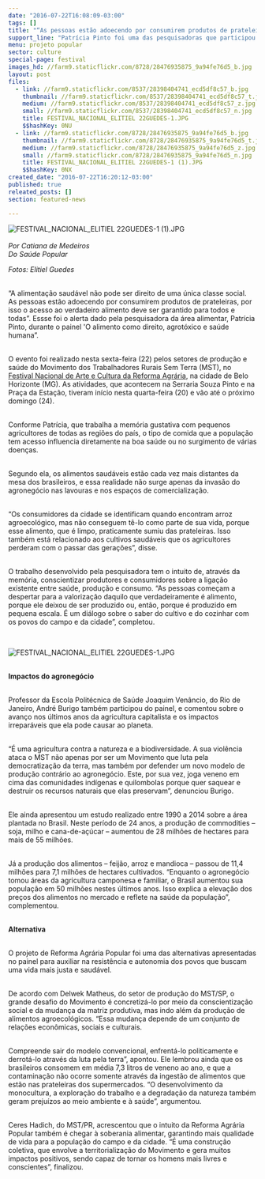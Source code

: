 ```yaml
---
date: "2016-07-22T16:08:09-03:00"
tags: []
title: "“As pessoas estão adoecendo por consumirem produtos de prateleiras”, alerta pesquisadora"
support_line: "Patrícia Pinto foi uma das pesquisadoras que participou do painel 'O alimento como direito, agrotóxico e saúde humana”, durante o Festival Nacional de Arte e Cultura da Reforma Agrária, em Belo Horizonte (MG)."
menu: projeto popular
sector: culture
special-page: festival
images_hd: //farm9.staticflickr.com/8728/28476935875_9a94fe76d5_b.jpg
layout: post
files:
  - link: //farm9.staticflickr.com/8537/28398404741_ecd5df8c57_b.jpg
    thumbnail: //farm9.staticflickr.com/8537/28398404741_ecd5df8c57_t.jpg
    medium: //farm9.staticflickr.com/8537/28398404741_ecd5df8c57_z.jpg
    small: //farm9.staticflickr.com/8537/28398404741_ecd5df8c57_n.jpg
    title: FESTIVAL_NACIONAL_ELITIEL 22GUEDES-1.JPG
    $$hashKey: 0NU
  - link: //farm9.staticflickr.com/8728/28476935875_9a94fe76d5_b.jpg
    thumbnail: //farm9.staticflickr.com/8728/28476935875_9a94fe76d5_t.jpg
    medium: //farm9.staticflickr.com/8728/28476935875_9a94fe76d5_z.jpg
    small: //farm9.staticflickr.com/8728/28476935875_9a94fe76d5_n.jpg
    title: FESTIVAL_NACIONAL_ELITIEL 22GUEDES-1 (1).JPG
    $$hashKey: 0NX
created_date: "2016-07-22T16:20:12-03:00"
published: true
releated_posts: []
section: featured-news

---
```

<p><img alt="FESTIVAL_NACIONAL_ELITIEL 22GUEDES-1 (1).JPG" src="//farm9.staticflickr.com/8728/28476935875_9a94fe76d5_b.jpg" /><br />
<br />
<em>Por Catiana de Medeiros<br />
Do Sa&uacute;de Popular</em></p>

<p><em>Fotos: Elitiel Guedes</em></p>

<p><br />
&ldquo;A alimenta&ccedil;&atilde;o saud&aacute;vel n&atilde;o pode ser direito de uma &uacute;nica classe social. As pessoas est&atilde;o adoecendo por consumirem produtos de prateleiras, por isso o acesso ao verdadeiro alimento deve ser garantido para todos e todas&rdquo;. Essse foi o alerta dado pela pesquisadora da &aacute;rea alimentar, Patr&iacute;cia Pinto, durante o painel &#39;O alimento como direito, agrot&oacute;xico e sa&uacute;de humana&rdquo;.&nbsp;</p>

<p><br />
O evento foi realizado nesta sexta-feira (22) pelos setores de produ&ccedil;&atilde;o e sa&uacute;de do Movimento dos Trabalhadores Rurais Sem Terra (MST), no <a href="http://www.mst.org.br/festival-da-reforma-agraria/" target="_blank">Festival Nacional de Arte e Cultura da Reforma Agr&aacute;ria</a>, na cidade de Belo Horizonte (MG). As atividades, que acontecem na Serraria Souza Pinto e na Pra&ccedil;a da Esta&ccedil;&atilde;o, tiveram in&iacute;cio nesta quarta-feira (20) e v&atilde;o at&eacute; o pr&oacute;ximo domingo (24).</p>

<p><br />
Conforme Patr&iacute;cia, que trabalha a mem&oacute;ria gustativa com pequenos agricultores de todas as regi&otilde;es do pa&iacute;s, o tipo de comida que a popula&ccedil;&atilde;o tem acesso influencia diretamente na boa sa&uacute;de ou no surgimento de v&aacute;rias doen&ccedil;as.&nbsp;</p>

<p><br />
Segundo ela, os alimentos saud&aacute;veis est&atilde;o cada vez mais distantes da mesa dos brasileiros, e essa realidade n&atilde;o surge apenas da invas&atilde;o do agroneg&oacute;cio nas lavouras e nos espa&ccedil;os de comercializa&ccedil;&atilde;o.&nbsp;</p>

<p><br />
&ldquo;Os consumidores da cidade se identificam quando encontram arroz agroecol&oacute;gico, mas n&atilde;o conseguem t&ecirc;-lo como parte de sua vida, porque esse alimento, que &eacute; limpo, praticamente sumiu das prateleiras. Isso tamb&eacute;m est&aacute; relacionado aos cultivos saud&aacute;veis que os agricultores perderam com o passar das gera&ccedil;&otilde;es&rdquo;, disse.</p>

<p><br />
O trabalho desenvolvido pela pesquisadora tem o intuito de, atrav&eacute;s da mem&oacute;ria, conscientizar produtores e consumidores sobre a liga&ccedil;&atilde;o existente entre sa&uacute;de, produ&ccedil;&atilde;o e consumo. &ldquo;As pessoas come&ccedil;am a despertar para a valoriza&ccedil;&atilde;o daquilo que verdadeiramente &eacute; alimento, porque ele deixou de ser produzido ou, ent&atilde;o, porque &eacute; produzido em pequena escala. &Eacute; um di&aacute;logo sobre o saber do cultivo e do cozinhar com os povos do campo e da cidade&rdquo;, completou.</p>

<p>&nbsp;</p>

<p><img alt="FESTIVAL_NACIONAL_ELITIEL 22GUEDES-1.JPG" src="//farm9.staticflickr.com/8537/28398404741_ecd5df8c57_b.jpg" /></p>

<p><br />
<strong>Impactos do agroneg&oacute;cio</strong></p>

<p><br />
Professor da Escola Polit&eacute;cnica de Sa&uacute;de Joaquim Ven&acirc;ncio, do Rio de Janeiro, Andr&eacute; Burigo tamb&eacute;m participou do painel, e comentou sobre o avan&ccedil;o nos &uacute;ltimos anos da agricultura capitalista e os impactos irrepar&aacute;veis que ela pode causar ao planeta.&nbsp;</p>

<p><br />
&ldquo;&Eacute; uma agricultura contra a natureza e a biodiversidade. A sua viol&ecirc;ncia ataca o MST n&atilde;o apenas por ser um Movimento que luta pela democratiza&ccedil;&atilde;o da terra, mas tamb&eacute;m por defender um novo modelo de produ&ccedil;&atilde;o contr&aacute;rio ao agroneg&oacute;cio. Este, por sua vez, joga veneno em cima das comunidades ind&iacute;genas e quilombolas porque quer saquear e destruir os recursos naturais que elas preservam&rdquo;, denunciou Burigo.</p>

<p><br />
Ele ainda apresentou um estudo realizado entre 1990 a 2014 sobre a &aacute;rea plantada no Brasil. Neste per&iacute;odo de 24 anos, a produ&ccedil;&atilde;o de commodities &ndash; soja, milho e cana-de-a&ccedil;&uacute;car &ndash; aumentou de 28 milh&otilde;es de hectares para mais de 55 milh&otilde;es.&nbsp;</p>

<p><br />
J&aacute; a produ&ccedil;&atilde;o dos alimentos &ndash; feij&atilde;o, arroz e mandioca &ndash; passou de 11,4 milh&otilde;es para 7,1 milh&otilde;es de hectares cultivados. &ldquo;Enquanto o agroneg&oacute;cio tomou &aacute;reas da agricultura camponesa e familiar, o Brasil aumentou sua popula&ccedil;&atilde;o em 50 milh&otilde;es nestes &uacute;ltimos anos. Isso explica a eleva&ccedil;&atilde;o dos pre&ccedil;os dos alimentos no mercado e reflete na sa&uacute;de da popula&ccedil;&atilde;o&rdquo;, complementou.</p>

<p><br />
<strong>Alternativa</strong></p>

<p><br />
O projeto de Reforma Agr&aacute;ria Popular foi uma das alternativas apresentadas no painel para auxiliar na resist&ecirc;ncia e autonomia dos povos que buscam uma vida mais justa e saud&aacute;vel.&nbsp;</p>

<p><br />
De acordo com Delwek Matheus, do setor de produ&ccedil;&atilde;o do MST/SP, o grande desafio do Movimento &eacute; concretiz&aacute;-lo por meio da conscientiza&ccedil;&atilde;o social e da mudan&ccedil;a da matriz produtiva, mas indo al&eacute;m da produ&ccedil;&atilde;o de alimentos agroecol&oacute;gicos. &ldquo;Essa mudan&ccedil;a depende de um conjunto de rela&ccedil;&otilde;es econ&ocirc;micas, sociais e culturais.</p>

<p><br />
Compreende sair do modelo convencional, enfrent&aacute;-lo politicamente e derrot&aacute;-lo atrav&eacute;s da luta pela terra&rdquo;, apontou.&nbsp;Ele lembrou ainda que os brasileiros consomem em m&eacute;dia 7,3 litros de veneno ao ano, e que a contamina&ccedil;&atilde;o n&atilde;o ocorre somente atrav&eacute;s da ingest&atilde;o de alimentos que est&atilde;o nas prateleiras dos supermercados. &ldquo;O desenvolvimento da monocultura, a explora&ccedil;&atilde;o do trabalho e a degrada&ccedil;&atilde;o da natureza tamb&eacute;m geram preju&iacute;zos ao meio ambiente e &agrave; sa&uacute;de&rdquo;, argumentou.</p>

<p><br />
Ceres Hadich, do MST/PR, acrescentou que o intuito da Reforma Agr&aacute;ria Popular tamb&eacute;m &eacute; chegar &agrave; soberania alimentar, garantindo mais qualidade de vida para a popula&ccedil;&atilde;o do campo e da cidade. &ldquo;&Eacute; uma constru&ccedil;&atilde;o coletiva, que envolve a territorializa&ccedil;&atilde;o do Movimento e gera muitos impactos positivos, sendo capaz de tornar os homens mais livres e conscientes&rdquo;, finalizou.</p>

<p>&nbsp;</p>
